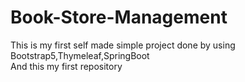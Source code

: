 # Book-Store-Management
This is my first self made simple project done by using Bootstrap5,Thymeleaf,SpringBoot
<br>
And this my first repository
